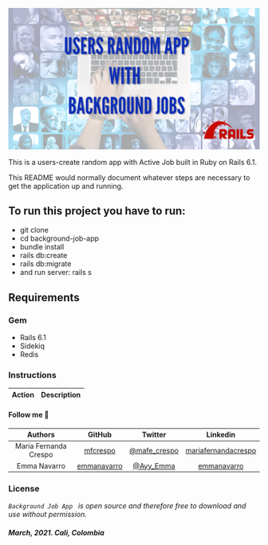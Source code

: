 ![](https://github.com/mfcrespo/projects-RoR/blob/main/background-job-app/app/assets/images/users_random.png)

This is a users-create random app with Active Job built in Ruby on Rails 6.1.

This README would normally document whatever steps are necessary to get the
application up and running.

## To run this project you have to run:
* git clone <repo>
* cd background-job-app
* bundle install
* rails db:create
* rails db:migrate
* and run server: rails s

## Requirements

### Gem
* Rails 6.1
* Sidekiq
* Redis

### Instructions

| **Action** | **Description** |
|---|---|


#### Follow me 💬

| Authors | GitHub | Twitter | Linkedin |
| :---: | :---: | :---: | :---: |
| Maria Fernanda Crespo | [mfcrespo](https://github.com/mfcrespo) | [@mafe_crespo](https://twitter.com/mafe_crespo) | [mariafernandacrespo](https://www.linkedin.com/in/mariafernandacrespo) |
| Emma Navarro | [emmanavarro](https://github.com/emmanavarro) | [@Ayy_Emma](https://twitter.com/Ayy_Emma) | [emmanavarro](https://www.linkedin.com/in/emmanavarro) |

### License
*`Background Job App ` is open source and therefore free to download and use without permission.*

##### March, 2021. Cali, Colombia